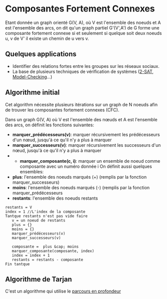# Composantes Fortement Connexes

Etant donnée un graph orienté G(V, A), où V est l'ensemble des noeuds et A est l'ensemble des arcs, on dit qu'un graph partiel G'(V',A') de G forme une composante fortement connexe si et seulement si quelque soit deux noeuds u, v de V' il existe un chemin de u vers v.

## Quelques applications 

* Identifier des relations fortes entre les groupes sur les réseaux sociaux. 
* La base de plusieurs techniques de vérification de systèmes ([2-SAT](https://fr.wikipedia.org/wiki/Problème_2-SAT), [Model-Checking](https://fr.wikipedia.org/wiki/Vérification_de_modèles)...)

## Algorithme initial 
Cet algorithm nécessite plusieurs itérations sur un graph de N noeuds afin de trouver les composantes fortement connexes (CFC). 

Dans un graph G(V, A) où V est l'ensemble des nœuds et A est l'ensemble des arcs, on définit les fonctions suivantes:
* __marquer_prédécesseurs(v)__: marquer récursivement les prédécesseurs d'un nœud, jusqu'à ce qu'il n'y a plus à marquer
* __marquer_successeurs(v)__: marquer récursivement les successeurs d'un nœud, jusqu'à ce qu'il n'y a plus à marquer
* * __marquer_composante(c, i)__: marquer un ensemble de noeud comme composante avec un numéro donnée i
On définit aussi quelques ensembles:
* __plus__: l'ensemble des noeuds marqués (+) (remplis par la fonction marquer_successeurs)
* __moins__: l'ensemble des noeuds marqués (-) (remplis par la fonction marquer_prédécesseurs
* __restants__: l'ensemble des noeuds restants

```
restants = V
index = 1 //L'index de la composante
Tantque restants n'est pas vide faire
   v = un noeud de restants
   plus = {}
   moins = {}
   marquer_prédécesseurs(v)
   marquer_successeurs(v)
   
   composante =  plus &cap; moins 
   marquer_composante(composante, index)
   index = index + 1
   restants = restants - composante
Fin tantque
```
## Algorithme de Tarjan
C'est un algorithme qui utilise le [parcours en profondeur](https://fr.wikiversity.org/wiki/Th%C3%A9orie_des_graphes/Parcours#Parcours_en_profondeur) 
